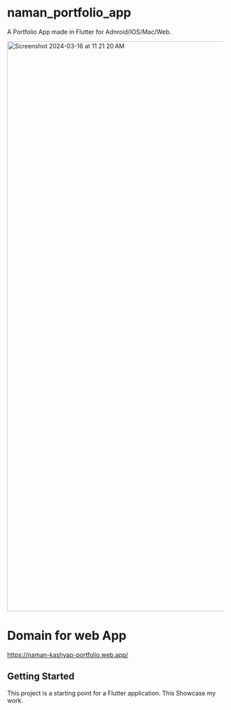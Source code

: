 # naman_portfolio_app

A Portfolio App made in Flutter for Adnroid/IOS/Mac/Web.

<img width="1323" alt="Screenshot 2024-03-16 at 11 21 20 AM" src="https://github.com/namankk/naman_portfolio_app/assets/42471501/d0a1a955-0217-4ec4-a54e-42c2d2779ebe">


# Domain for web App
https://naman-kashyap-portfolio.web.app/


## Getting Started

This project is a starting point for a Flutter application.
This Showcase my work.



